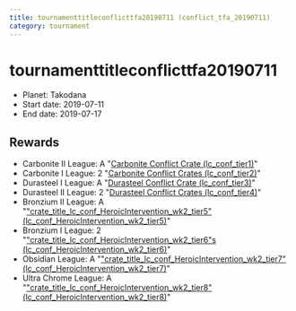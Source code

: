 ```yaml
---
title: tournamenttitleconflicttfa20190711 (conflict_tfa_20190711)
category: tournament
---
```

# tournamenttitleconflicttfa20190711

  * Planet: Takodana
  * Start date: 2019-07-11
  * End date: 2019-07-17

## Rewards

  * Carbonite II League: A "[Carbonite Conflict Crate (lc_conf_tier1)](lc_conf_tier1.html)"
  * Carbonite I League: 2 "[Carbonite Conflict Crates (lc_conf_tier2)](lc_conf_tier2.html)"
  * Durasteel I League: A "[Durasteel Conflict Crate (lc_conf_tier3)](lc_conf_tier3.html)"
  * Durasteel II League: 2 "[Durasteel Conflict Crates (lc_conf_tier4)](lc_conf_tier4.html)"
  * Bronzium II League: A "["crate_title_lc_conf_HeroicIntervention_wk2_tier5" (lc_conf_HeroicIntervention_wk2_tier5)](lc_conf_HeroicIntervention_wk2_tier5.html)"
  * Bronzium I League: 2 "["crate_title_lc_conf_HeroicIntervention_wk2_tier6"s (lc_conf_HeroicIntervention_wk2_tier6)](lc_conf_HeroicIntervention_wk2_tier6.html)"
  * Obsidian League: A "["crate_title_lc_conf_HeroicIntervention_wk2_tier7" (lc_conf_HeroicIntervention_wk2_tier7)](lc_conf_HeroicIntervention_wk2_tier7.html)"
  * Ultra Chrome League: A "["crate_title_lc_conf_HeroicIntervention_wk2_tier8" (lc_conf_HeroicIntervention_wk2_tier8)](lc_conf_HeroicIntervention_wk2_tier8.html)"
